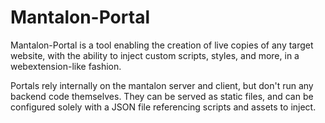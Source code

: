# Mantalon-Portal

Mantalon-Portal is a tool enabling the creation of live copies of any target website, with the ability to inject custom scripts, styles, and more, in a webextension-like fashion.

Portals rely internally on the mantalon server and client, but don't run any backend code themselves. They can be served as static files, and can be configured solely with a JSON file referencing scripts and assets to inject.
